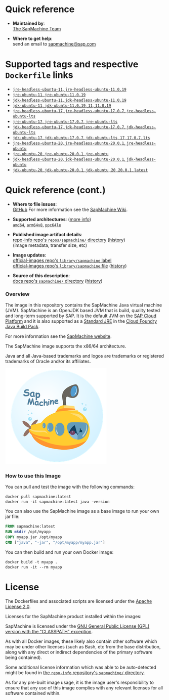 <!--

********************************************************************************

WARNING:

    DO NOT EDIT "sapmachine/README.md"

    IT IS AUTO-GENERATED

    (from the other files in "sapmachine/" combined with a set of templates)

********************************************************************************

-->

# Quick reference

-	**Maintained by**:  
	[The SapMachine Team](https://github.com/SAP/SapMachine)

-	**Where to get help**:  
	send an email to sapmachine@sap.com

# Supported tags and respective `Dockerfile` links

-	[`jre-headless-ubuntu-11`, `jre-headless-ubuntu-11.0.19`](https://github.com/SAP/SapMachine-infrastructure/blob/284381b712285fc3593a81284648ab1604f91c38/dockerfiles/official/11/ubuntu/jre-headless/Dockerfile)
-	[`jre-ubuntu-11`, `jre-ubuntu-11.0.19`](https://github.com/SAP/SapMachine-infrastructure/blob/284381b712285fc3593a81284648ab1604f91c38/dockerfiles/official/11/ubuntu/jre/Dockerfile)
-	[`jdk-headless-ubuntu-11`, `jdk-headless-ubuntu-11.0.19`](https://github.com/SAP/SapMachine-infrastructure/blob/284381b712285fc3593a81284648ab1604f91c38/dockerfiles/official/11/ubuntu/jdk-headless/Dockerfile)
-	[`jdk-ubuntu-11`, `jdk-ubuntu-11.0.19`, `11`, `11.0.19`](https://github.com/SAP/SapMachine-infrastructure/blob/284381b712285fc3593a81284648ab1604f91c38/dockerfiles/official/11/ubuntu/jdk/Dockerfile)
-	[`jre-headless-ubuntu-17`, `jre-headless-ubuntu-17.0.7`, `jre-headless-ubuntu-lts`](https://github.com/SAP/SapMachine-infrastructure/blob/ea273f4b64903125418a8b30ac55c6d9757634c8/dockerfiles/official/17/ubuntu/jre-headless/Dockerfile)
-	[`jre-ubuntu-17`, `jre-ubuntu-17.0.7`, `jre-ubuntu-lts`](https://github.com/SAP/SapMachine-infrastructure/blob/ea273f4b64903125418a8b30ac55c6d9757634c8/dockerfiles/official/17/ubuntu/jre/Dockerfile)
-	[`jdk-headless-ubuntu-17`, `jdk-headless-ubuntu-17.0.7`, `jdk-headless-ubuntu-lts`](https://github.com/SAP/SapMachine-infrastructure/blob/ea273f4b64903125418a8b30ac55c6d9757634c8/dockerfiles/official/17/ubuntu/jdk-headless/Dockerfile)
-	[`jdk-ubuntu-17`, `jdk-ubuntu-17.0.7`, `jdk-ubuntu-lts`, `17`, `17.0.7`, `lts`](https://github.com/SAP/SapMachine-infrastructure/blob/ea273f4b64903125418a8b30ac55c6d9757634c8/dockerfiles/official/17/ubuntu/jdk/Dockerfile)
-	[`jre-headless-ubuntu-20`, `jre-headless-ubuntu-20.0.1`, `jre-headless-ubuntu`](https://github.com/SAP/SapMachine-infrastructure/blob/3d1d665c88254d2c3ae205ee47b6d924e0217893/dockerfiles/official/20/ubuntu/jre-headless/Dockerfile)
-	[`jre-ubuntu-20`, `jre-ubuntu-20.0.1`, `jre-ubuntu`](https://github.com/SAP/SapMachine-infrastructure/blob/3d1d665c88254d2c3ae205ee47b6d924e0217893/dockerfiles/official/20/ubuntu/jre/Dockerfile)
-	[`jdk-headless-ubuntu-20`, `jdk-headless-ubuntu-20.0.1`, `jdk-headless-ubuntu`](https://github.com/SAP/SapMachine-infrastructure/blob/3d1d665c88254d2c3ae205ee47b6d924e0217893/dockerfiles/official/20/ubuntu/jdk-headless/Dockerfile)
-	[`jdk-ubuntu-20`, `jdk-ubuntu-20.0.1`, `jdk-ubuntu`, `20`, `20.0.1`, `latest`](https://github.com/SAP/SapMachine-infrastructure/blob/3d1d665c88254d2c3ae205ee47b6d924e0217893/dockerfiles/official/20/ubuntu/jdk/Dockerfile)

# Quick reference (cont.)

-	**Where to file issues**:  
	[GitHub](https://github.com/SAP/SapMachine/issues) For more information see the [SapMachine Wiki](https://github.com/SAP/SapMachine/wiki).

-	**Supported architectures**: ([more info](https://github.com/docker-library/official-images#architectures-other-than-amd64))  
	[`amd64`](https://hub.docker.com/r/amd64/sapmachine/), [`arm64v8`](https://hub.docker.com/r/arm64v8/sapmachine/), [`ppc64le`](https://hub.docker.com/r/ppc64le/sapmachine/)

-	**Published image artifact details**:  
	[repo-info repo's `repos/sapmachine/` directory](https://github.com/docker-library/repo-info/blob/master/repos/sapmachine) ([history](https://github.com/docker-library/repo-info/commits/master/repos/sapmachine))  
	(image metadata, transfer size, etc)

-	**Image updates**:  
	[official-images repo's `library/sapmachine` label](https://github.com/docker-library/official-images/issues?q=label%3Alibrary%2Fsapmachine)  
	[official-images repo's `library/sapmachine` file](https://github.com/docker-library/official-images/blob/master/library/sapmachine) ([history](https://github.com/docker-library/official-images/commits/master/library/sapmachine))

-	**Source of this description**:  
	[docs repo's `sapmachine/` directory](https://github.com/docker-library/docs/tree/master/sapmachine) ([history](https://github.com/docker-library/docs/commits/master/sapmachine))

### Overview

The image in this repository contains the SapMachine Java virtual machine (JVM). SapMachine is an OpenJDK based JVM that is build, quality tested and long-term supported by SAP. It is the default JVM on the [SAP Cloud Platform](https://cloudplatform.sap.com/index.html) and it is also supported as a [Standard JRE](https://github.com/cloudfoundry/java-buildpack/blob/master/docs/jre-sap_machine_jre.md) in the [Cloud Foundry Java Build Pack](https://github.com/cloudfoundry/java-buildpack).

For more information see the [SapMachine website](https://sapmachine.io).

The SapMachine image supports the x86/64 architecture.

Java and all Java-based trademarks and logos are trademarks or registered trademarks of Oracle and/or its affiliates.

![logo](https://raw.githubusercontent.com/docker-library/docs/7ce76bc750f7a81f6a6eab30a93deb061c4be75e/sapmachine/logo.png)

### How to use this Image

You can pull and test the image with the following commands:

```console
docker pull sapmachine:latest
docker run -it sapmachine:latest java -version
```

You can also use the SapMachine image as a base image to run your own jar file:

```dockerfile
FROM sapmachine:latest
RUN mkdir /opt/myapp
COPY myapp.jar /opt/myapp
CMD ["java", "-jar", "/opt/myapp/myapp.jar"]
```

You can then build and run your own Docker image:

```console
docker build -t myapp .
docker run -it --rm myapp
```

# License

The Dockerfiles and associated scripts are licensed under the [Apache License 2.0](http://www.apache.org/licenses/LICENSE-2.0.html).

Licenses for the SapMachine product installed within the images:

SapMachine is licensed under the [GNU General Public License (GPL) version with the "CLASSPATH" exception](https://github.com/SAP/SapMachine/blob/sapmachine/LICENSE).

As with all Docker images, these likely also contain other software which may be under other licenses (such as Bash, etc from the base distribution, along with any direct or indirect dependencies of the primary software being contained).

Some additional license information which was able to be auto-detected might be found in [the `repo-info` repository's `sapmachine/` directory](https://github.com/docker-library/repo-info/tree/master/repos/sapmachine).

As for any pre-built image usage, it is the image user's responsibility to ensure that any use of this image complies with any relevant licenses for all software contained within.
